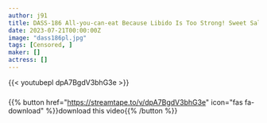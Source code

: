 ```yaml
---
author: j91
title: DASS-186 All-you-can-eat Because Libido Is Too Strong! Sweet Saliva Lazy And Turn Your Waist Yourself! Lena Aoi And Masochistic Man-kun’s House Suddenly Charged Lewd Genius Rima Arai
date: 2023-07-21T00:00:00Z
image: "dass186pl.jpg"
tags: [Censored, ]
maker: []
actress: []
---
```



{{< youtubepl dpA7BgdV3bhG3e >}}
###

{{% button href="https://streamtape.to/v/dpA7BgdV3bhG3e" icon="fas fa-download" %}}download this video{{% /button %}}
